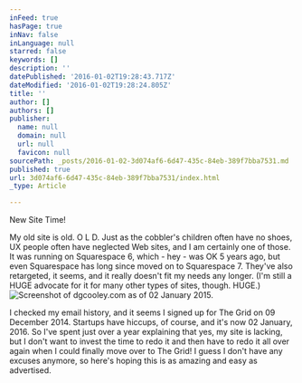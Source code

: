 ```yaml
---
inFeed: true
hasPage: true
inNav: false
inLanguage: null
starred: false
keywords: []
description: ''
datePublished: '2016-01-02T19:28:43.717Z'
dateModified: '2016-01-02T19:28:24.805Z'
title: ''
author: []
authors: []
publisher:
  name: null
  domain: null
  url: null
  favicon: null
sourcePath: _posts/2016-01-02-3d074af6-6d47-435c-84eb-389f7bba7531.md
published: true
url: 3d074af6-6d47-435c-84eb-389f7bba7531/index.html
_type: Article

---
```

New Site Time! 

My old site is old. O L D. Just as the cobbler's children often have no shoes, UX people often have neglected Web sites, and I am certainly one of those. It was running on Squarespace 6, which - hey - was OK 5 years ago, but even Squarespace has long since moved on to Squarespace 7\. They've also retargeted, it seems, and it really doesn't fit my needs any longer. (I'm still a HUGE advocate for it for many other types of sites, though. HUGE.) ![Screenshot of dgcooley.com as of 02 January 2015. ](https://the-grid-user-content.s3-us-west-2.amazonaws.com/467b47ce-3173-49b3-95aa-1383d174669d.png)

I checked my email history, and it seems I signed up for The Grid on 09 December 2014\. Startups have hiccups, of course, and it's now 02 January, 2016\. So I've spent just over a year explaining that yes, my site is lacking, but I don't want to invest the time to redo it and then have to redo it all over again when I could finally move over to The Grid! I guess I don't have any excuses anymore, so here's hoping this is as amazing and easy as advertised.